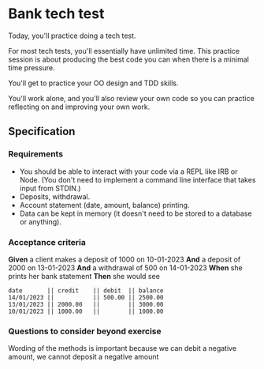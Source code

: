 # Bank tech test

Today, you'll practice doing a tech test.

For most tech tests, you'll essentially have unlimited time.
This practice session is about producing the best code you can when there is a minimal time pressure.

You'll get to practice your OO design and TDD skills.

You'll work alone, and you'll also review your own code so you can practice reflecting on and improving your own work.

## Specification

### Requirements

* You should be able to interact with your code via a REPL like IRB or Node.
  (You don't need to implement a command line interface that takes input from STDIN.)
* Deposits, withdrawal.
* Account statement (date, amount, balance) printing.
* Data can be kept in memory (it doesn't need to be stored to a database or anything).

### Acceptance criteria

**Given**   a client makes a deposit of 1000 on 10-01-2023
  **And**   a deposit of 2000 on 13-01-2023
  **And**   a withdrawal of 500 on 14-01-2023
  **When**  she prints her bank statement
  **Then**  she would see

```
date       || credit    || debit  || balance
14/01/2023 ||           || 500.00 || 2500.00
13/01/2023 || 2000.00   ||        || 3000.00
10/01/2023 || 1000.00   ||        || 1000.00
```
### Questions to consider beyond exercise

Wording of the methods is important because we can debit a negative
amount, we cannot deposit a negative amount
